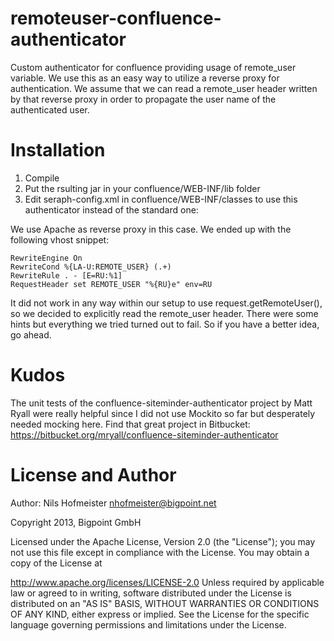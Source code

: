 remoteuser-confluence-authenticator
===================================

Custom authenticator for confluence providing usage of remote_user variable. We use this as an easy way to utilize a reverse proxy for authentication.
We assume that we can read a remote_user header written by that reverse proxy in order to propagate the user name of the authenticated user.

Installation
============

1. Compile
2. Put the rsulting jar in your confluence/WEB-INF/lib folder
3. Edit seraph-config.xml in confluence/WEB-INF/classes to use this authenticator instead of the standard one:
    <authenticator class="net.bigpoint.atlassian.confluence.RemoteUserAuthenticator"/>

We use Apache as reverse proxy in this case. We ended up with the following vhost snippet:

    RewriteEngine On
    RewriteCond %{LA-U:REMOTE_USER} (.+)
    RewriteRule . - [E=RU:%1]
    RequestHeader set REMOTE_USER "%{RU}e" env=RU

It did not work in any way within our setup to use request.getRemoteUser(), so we decided to explicitly read the remote_user header.
There were some hints but everything we tried turned out to fail. So if you have a better idea, go ahead.

Kudos
=====

The unit tests of the confluence-siteminder-authenticator project by Matt Ryall were really helpful since I did not use Mockito so far but desperately needed mocking here.
Find that great project in Bitbucket: https://bitbucket.org/mryall/confluence-siteminder-authenticator

License and Author
==================

Author: Nils Hofmeister nhofmeister@bigpoint.net

Copyright 2013, Bigpoint GmbH

Licensed under the Apache License, Version 2.0 (the "License"); you may not use this file except in compliance with the License. You may obtain a copy of the License at

http://www.apache.org/licenses/LICENSE-2.0
Unless required by applicable law or agreed to in writing, software distributed under the License is distributed on an "AS IS" BASIS, WITHOUT WARRANTIES OR CONDITIONS OF ANY KIND, either express or implied. See the License for the specific language governing permissions and limitations under the License.

